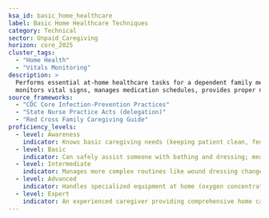 ```yaml
---  
ksa_id: basic_home_healthcare  
label: Basic Home Healthcare Techniques  
category: Technical  
sector: Unpaid_Caregiving  
horizon: core_2025  
cluster_tags:
  - "Home Health"
  - "Vitals Monitoring"
description: >  
  Performs essential at-home healthcare tasks for a dependent family member or friend;  
  monitors vital signs, manages medication schedules, provides proper nutrition and hygiene care, assists with mobility and exercises, and knows how to perform basic first aid or when to seek professional medical help.  
source_frameworks:
  - "CDC Core Infection-Prevention Practices"
  - "State Nurse Practice Acts (delegation)"  
  - "Red Cross Family Caregiving Guide"  
proficiency_levels:  
  - level: Awareness  
    indicator: Knows basic caregiving needs (keeping patient clean, fed, on meds); aware that things like blood pressure or sugar levels might need checking; states normal BP/HR ranges; lists medication rights.  
  - level: Basic  
    indicator: Can safely assist someone with bathing and dressing; measures temperature or blood pressure with household devices; follows a medication list as instructed by a doctor; applies simple first aid (cleaning minor cuts, using bandages); measures vitals; records in log; recognises red-flags.  
  - level: Intermediate  
    indicator: Manages more complex routines like wound dressing changes if trained, range-of-motion exercises for a bedridden person; adjusts meal plans for dietary needs; keeps a log of symptoms or side effects to report to healthcare providers; proficient in safe transfer techniques (bed to chair, etc.); utilises glucometer; administers sub-q injection under guidance; contacts telehealth.  
  - level: Advanced  
    indicator: Handles specialized equipment at home (oxygen concentrator, feeding tube with training); coordinates scheduling of medical appointments and therapies; advocates effectively with healthcare professionals on behalf of the care recipient; perhaps trains other family members in basic tasks; implements care plan; coordinates DME deliveries; updates EHR portal.  
  - level: Expert  
    indicator: An experienced caregiver providing comprehensive home care; anticipates needs and prevents complications; might volunteer or organize community training for new family caregivers (leveraging Red Cross or similar curricula); integrates advanced directives and care plans smoothly into daily care; audits home-care protocols; advocates policy.  
---  
```

